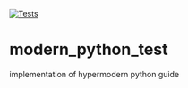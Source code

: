 [![Tests](https://github.com/glrs/modern_python_test/workflows/Tests/badge.svg)](https://github.com/glrs/modern_python_test/actions?workflow=Tests)

# modern_python_test
implementation of hypermodern python guide

